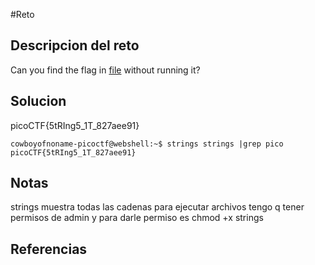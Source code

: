 #Reto 
## Descripcion del reto
Can you find the flag in [file](https://jupiter.challenges.picoctf.org/static/5bd86036f013ac3b9c958499adf3e2e2/strings) without running it?
## Solucion
picoCTF{5tRIng5_1T_827aee91}
````
cowboyofnoname-picoctf@webshell:~$ strings strings |grep pico 
picoCTF{5tRIng5_1T_827aee91}
`````

## Notas
strings muestra todas las cadenas
para ejecutar archivos tengo q tener permisos de admin y para darle permiso es chmod +x strings
## Referencias
